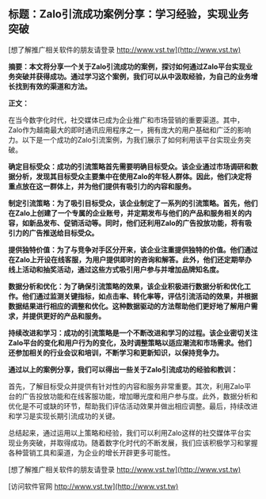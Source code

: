 ## **标题：Zalo引流成功案例分享：学习经验，实现业务突破**

[想了解推广相关软件的朋友请登录 http://www.vst.tw](http://www.vst.tw)

**摘要：本文将分享一个关于Zalo引流成功的案例，探讨如何通过Zalo平台实现业务突破并获得成功。通过学习这个案例，我们可以从中汲取经验，为自己的业务增长找到有效的渠道和方法。**

**正文：**

在当今数字化时代，社交媒体已成为企业推广和市场营销的重要渠道。其中，Zalo作为越南最大的即时通讯应用程序之一，拥有庞大的用户基础和广泛的影响力。以下是一个成功的Zalo引流案例，为我们展示了如何利用该平台实现业务突破。

**确定目标受众：成功的引流策略首先需要明确目标受众。该企业通过市场调研和数据分析，发现其目标受众主要集中在使用Zalo的年轻人群体。因此，他们决定将重点放在这一群体上，并为他们提供有吸引力的内容和服务。**

**制定引流策略：为了吸引目标受众，该企业制定了一系列的引流策略。首先，他们在Zalo上创建了一个专属的企业账号，并定期发布与他们的产品和服务相关的内容，如新品发布、促销活动等。同时，他们还利用Zalo的广告投放功能，将有吸引力的广告推送给目标受众。**

**提供独特价值：为了与竞争对手区分开来，该企业注重提供独特的价值。他们通过在Zalo上开设在线客服，为用户提供即时的咨询和解答。此外，他们还定期举办线上活动和抽奖活动，通过这些方式吸引用户参与并增加品牌知名度。**

**数据分析和优化：为了确保引流策略的效果，该企业积极进行数据分析和优化工作。他们通过监测关键指标，如点击率、转化率等，评估引流活动的效果，并根据数据结果进行相应的调整和优化。这种数据驱动的方法帮助他们更好地了解用户需求，并提供更好的产品和服务。**

**持续改进和学习：成功的引流策略是一个不断改进和学习的过程。该企业密切关注Zalo平台的变化和用户行为的变化，及时调整策略以适应潮流和市场需求。他们还参加相关的行业会议和培训，不断学习和更新知识，以保持竞争力。**

**通过以上的案例分享，我们可以得出一些关于Zalo引流成功的经验和教训：**

首先，了解目标受众并提供有针对性的内容和服务非常重要。其次，利用Zalo平台的广告投放功能和在线客服功能，增加曝光度和用户参与度。此外，数据分析和优化是不可或缺的环节，帮助我们评估活动效果并做出相应调整。最后，持续改进和学习是实现长期引流成功的关键。

总结起来，通过运用以上策略和经验，我们可以利用Zalo这样的社交媒体平台实现业务突破，并取得成功。随着数字化时代的不断发展，我们应该积极学习和掌握各种营销工具和渠道，为企业的增长开辟更多可能性。

[想了解推广相关软件的朋友请登录 http://www.vst.tw](http://www.vst.tw)


[访问软件官网 http://www.vst.tw](http://www.vst.tw)
